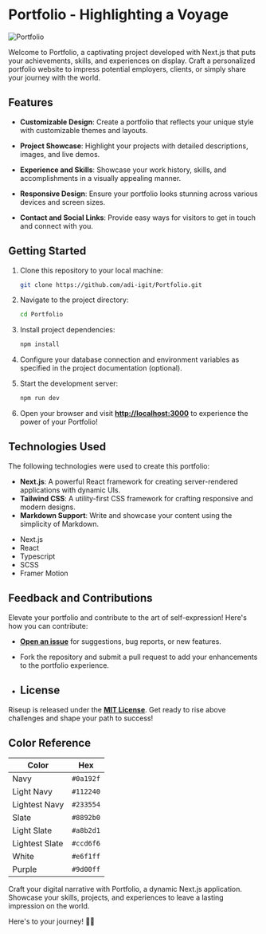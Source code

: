 # Portfolio - Highlighting a Voyage

![Portfolio](https://res.cloudinary.com/dd40wbf0z/image/upload/v1692427514/5_h7is9x.png)

Welcome to Portfolio, a captivating project developed with Next.js that puts your achievements, skills, and experiences on display. Craft a personalized portfolio website to impress potential employers, clients, or simply share your journey with the world.

## Features

- **Customizable Design**: Create a portfolio that reflects your unique style with customizable themes and layouts.

- **Project Showcase**: Highlight your projects with detailed descriptions, images, and live demos.

- **Experience and Skills**: Showcase your work history, skills, and accomplishments in a visually appealing manner.

- **Responsive Design**: Ensure your portfolio looks stunning across various devices and screen sizes.

- **Contact and Social Links**: Provide easy ways for visitors to get in touch and connect with you.


## Getting Started

1. Clone this repository to your local machine:

   ```bash
   git clone https://github.com/adi-igit/Portfolio.git
   ```

2. Navigate to the project directory:

   ```bash
   cd Portfolio
   ```
   
3. Install project dependencies:

   ```bash
   npm install
   ```

4. Configure your database connection and environment variables as specified in the project documentation (optional).
   
5. Start the development server:

   ```bash
   npm run dev
   ```

6. Open your browser and visit [**http://localhost:3000**](http://localhost:3000) to experience the power of your Portfolio!

## Technologies Used

The following technologies were used to create this portfolio:

* **Next.js**: A powerful React framework for creating server-rendered applications with dynamic UIs.
* **Tailwind CSS**: A utility-first CSS framework for crafting responsive and modern designs.
* **Markdown Support**: Write and showcase your content using the simplicity of Markdown.

- Next.js
- React
- Typescript
- SCSS
- Framer Motion

## Feedback and Contributions

Elevate your portfolio and contribute to the art of self-expression! Here's how you can contribute:

* [**Open an issue**](https://github.com/adi-igit/Portfolio/issues) for suggestions, bug reports, or new features.
* Fork the repository and submit a pull request to add your enhancements to the portfolio experience.

* ## License

Riseup is released under the [**MIT License**](https://github.com/adi-igit/Portfolio/blob/main/LICENSE). Get ready to rise above challenges and shape your path to success!

## Color Reference

| Color          | Hex                                                                |
| -------------- | ------------------------------------------------------------------ |
| Navy           | `#0a192f` |
| Light Navy     | `#112240` |
| Lightest Navy  | `#233554` |
| Slate          | `#8892b0` |
| Light Slate    | `#a8b2d1` |
| Lightest Slate | `#ccd6f6` |
| White          | `#e6f1ff` |
| Purple         | `#9d00ff` |

Craft your digital narrative with Portfolio, a dynamic Next.js application. Showcase your skills, projects, and experiences to leave a lasting impression on the world.

Here's to your journey! 🚀🌟
